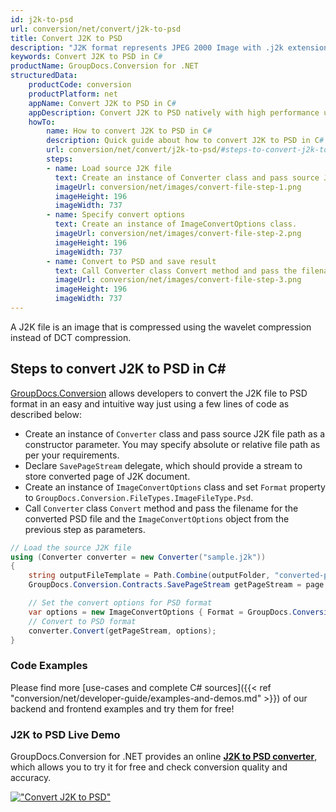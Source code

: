 ```yaml
---
id: j2k-to-psd
url: conversion/net/convert/j2k-to-psd
title: Convert J2K to PSD
description: "J2K format represents JPEG 2000 Image with .j2k extension. Learn how to convert J2K to PSD file programmatically in C# language using GroupDocs.Conversion for .NET library."
keywords: Convert J2K to PSD in C#
productName: GroupDocs.Conversion for .NET
structuredData:
    productCode: conversion
    productPlatform: net
    appName: Convert J2K to PSD in C#
    appDescription: Convert J2K to PSD natively with high performance using C# language and server side GroupDocs.Conversion for .NET APIs, without the use of any software like Microsoft or Open Office.
    howTo:
        name: How to convert J2K to PSD in C# 
        description: Quick guide about how to convert J2K to PSD in C# with high performance and accuracy.
        url: conversion/net/convert/j2k-to-psd/#steps-to-convert-j2k-to-psd-in-c
        steps:
        - name: Load source J2K file 
          text: Create an instance of Converter class and pass source J2K file path as a constructor parameter. You may specify absolute or relative file path as per your requirements. 
          imageUrl: conversion/net/images/convert-file-step-1.png
          imageHeight: 196
          imageWidth: 737
        - name: Specify convert options 
          text: Create an instance of ImageConvertOptions class.
          imageUrl: conversion/net/images/convert-file-step-2.png
          imageHeight: 196
          imageWidth: 737
        - name: Convert to PSD and save result 
          text: Call Converter class Convert method and pass the filename for the converted HTML file and the ImageConvertOptions object from the previous step as parameters.
          imageUrl: conversion/net/images/convert-file-step-3.png
          imageHeight: 196
          imageWidth: 737
---
```


A J2K file is an image that is compressed using the wavelet compression instead of DCT compression.

## Steps to convert J2K to PSD in C#

[GroupDocs.Conversion](https://products.groupdocs.com/conversion/net) allows developers to convert the J2K file to PSD format in an easy and intuitive way just using a few lines of code as described below:

* Create an instance of `Converter` class and pass source J2K file path as a constructor parameter. You may specify absolute or relative file path as per your requirements. 
* Declare `SavePageStream` delegate, which should provide a stream to store converted page of J2K document.
* Create an instance of `ImageConvertOptions` class and set `Format` property to `GroupDocs.Conversion.FileTypes.ImageFileType.Psd`.
* Call `Converter` class `Convert` method and pass the filename for the converted PSD file and the `ImageConvertOptions` object from the previous step as parameters.

```csharp
// Load the source J2K file
using (Converter converter = new Converter("sample.j2k"))
{
    string outputFileTemplate = Path.Combine(outputFolder, "converted-page-{0}.psd");
    GroupDocs.Conversion.Contracts.SavePageStream getPageStream = page => new FileStream(string.Format(outputFileTemplate, page), FileMode.Create);

    // Set the convert options for PSD format
    var options = new ImageConvertOptions { Format = GroupDocs.Conversion.FileTypes.ImageFileType.Psd };   
    // Convert to PSD format
    converter.Convert(getPageStream, options);
}
```

### Code Examples

Please find more [use-cases and complete C# sources]({{< ref "conversion/net/developer-guide/examples-and-demos.md" >}}) of our backend and frontend examples and try them for free!

### J2K to PSD Live Demo

GroupDocs.Conversion for .NET provides an online [**J2K to PSD converter**](https://products.groupdocs.app/conversion/j2k-to-psd), which allows you to try it for free and check conversion quality and accuracy.

[!["Convert J2K to PSD"](conversion/net/images/convert-to-psd/convert-j2k-to-psd.png)](https://products.groupdocs.app/conversion/j2k-to-psd)